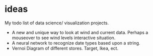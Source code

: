 # ideas
My todo list of data science/ visualization projects. 

- A new and unique way to look at wind and current data. Perhaps a mouseover to see wind levels interactive situation. 
- A neural network to recognize date types based upon a string. 
- Vernoi Diagram of different stores. Target, Ikea, ect.

